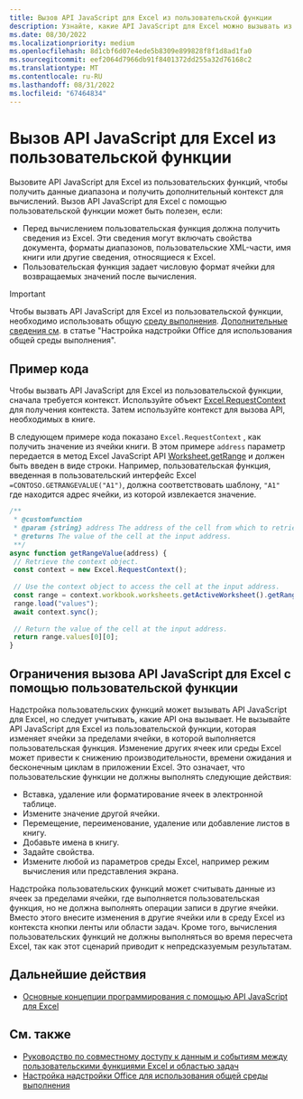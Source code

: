 ```yaml
---
title: Вызов API JavaScript для Excel из пользовательской функции
description: Узнайте, какие API JavaScript для Excel можно вызывать из пользовательской функции.
ms.date: 08/30/2022
ms.localizationpriority: medium
ms.openlocfilehash: 8d1cbf6d07e4ede5b8309e899828f8f1d8ad1fa0
ms.sourcegitcommit: eef2064d7966db91f8401372dd255a32d76168c2
ms.translationtype: MT
ms.contentlocale: ru-RU
ms.lasthandoff: 08/31/2022
ms.locfileid: "67464834"
---
```

# <a name="call-excel-javascript-apis-from-a-custom-function"></a>Вызов API JavaScript для Excel из пользовательской функции

Вызовите API JavaScript для Excel из пользовательских функций, чтобы получить данные диапазона и получить дополнительный контекст для вычислений. Вызов API JavaScript для Excel с помощью пользовательской функции может быть полезен, если:

- Перед вычислением пользовательская функция должна получить сведения из Excel. Эти сведения могут включать свойства документа, форматы диапазонов, пользовательские XML-части, имя книги или другие сведения, относящиеся к Excel.
- Пользовательская функция задает числовую формат ячейки для возвращаемых значений после вычисления.

> [!IMPORTANT]
> Чтобы вызвать API JavaScript для Excel из пользовательской функции, необходимо использовать общую [среду выполнения](../testing/runtimes.md#shared-runtime). [Дополнительные сведения см](../develop/configure-your-add-in-to-use-a-shared-runtime.md). в статье "Настройка надстройки Office для использования общей среды выполнения".

## <a name="code-sample"></a>Пример кода

Чтобы вызвать API JavaScript для Excel из пользовательской функции, сначала требуется контекст. Используйте объект [Excel.RequestContext](/javascript/api/excel/excel.requestcontext) для получения контекста. Затем используйте контекст для вызова API, необходимых в книге.

В следующем примере кода показано `Excel.RequestContext` , как получить значение из ячейки книги. В этом примере `address` параметр передается в метод Excel JavaScript API [Worksheet.getRange](/javascript/api/excel/excel.worksheet#excel-excel-worksheet-getrange-member(1)) и должен быть введен в виде строки. Например, пользовательская функция, введенная в пользовательский интерфейс Excel `=CONTOSO.GETRANGEVALUE("A1")`, должна соответствовать шаблону, `"A1"` где находится адрес ячейки, из которой извлекается значение.

```JavaScript
/**
 * @customfunction
 * @param {string} address The address of the cell from which to retrieve the value.
 * @returns The value of the cell at the input address.
 **/
async function getRangeValue(address) {
 // Retrieve the context object. 
 const context = new Excel.RequestContext();
 
 // Use the context object to access the cell at the input address. 
 const range = context.workbook.worksheets.getActiveWorksheet().getRange(address);
 range.load("values");
 await context.sync();
 
 // Return the value of the cell at the input address.
 return range.values[0][0];
}
```

## <a name="limitations-of-calling-excel-javascript-apis-through-a-custom-function"></a>Ограничения вызова API JavaScript для Excel с помощью пользовательской функции

Надстройка пользовательских функций может вызывать API JavaScript для Excel, но следует учитывать, какие API она вызывает. Не вызывайте API JavaScript для Excel из пользовательской функции, которая изменяет ячейки за пределами ячейки, в которой выполняется пользовательская функция. Изменение других ячеек или среды Excel может привести к снижению производительности, времени ожидания и бесконечным циклам в приложении Excel. Это означает, что пользовательские функции не должны выполнять следующие действия:

- Вставка, удаление или форматирование ячеек в электронной таблице.
- Измените значение другой ячейки.
- Перемещение, переименование, удаление или добавление листов в книгу.
- Добавьте имена в книгу.
- Задайте свойства.
- Измените любой из параметров среды Excel, например режим вычисления или представления экрана.

Надстройка пользовательских функций может считывать данные из ячеек за пределами ячейки, где выполняется пользовательская функция, но не должна выполнять операции записи в другие ячейки. Вместо этого внесите изменения в другие ячейки или в среду Excel из контекста кнопки ленты или области задач. Кроме того, вычисления пользовательских функций не должны выполняться во время пересчета Excel, так как этот сценарий приводит к непредсказуемым результатам.

## <a name="next-steps"></a>Дальнейшие действия

- [Основные концепции программирования с помощью API JavaScript для Excel](../reference/overview/excel-add-ins-reference-overview.md)

## <a name="see-also"></a>См. также

- [Руководство по совместному доступу к данным и событиям между пользовательскими функциями Excel и областью задач](../tutorials/share-data-and-events-between-custom-functions-and-the-task-pane-tutorial.md)
- [Настройка надстройки Office для использования общей среды выполнения](../develop/configure-your-add-in-to-use-a-shared-runtime.md)
